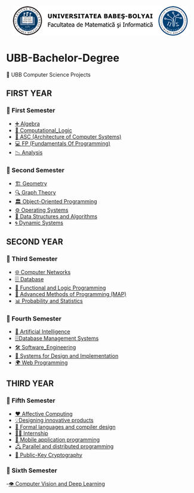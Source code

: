 <p align="center">
  <img src="assets/ubb_logo.png" alt="UBB Logo"/>
</p>

# UBB-Bachelor-Degree
🚀 UBB Computer Science Projects


## FIRST YEAR 
### 📂 First Semester
- [➕ Algebra](1st_Semester/Algebra)
- [🤔 Computational_Logic](1st_Semester/Computational_Logic)
- [🔧 ASC (Architecture of Computer Systems)](1st_Semester/ASC)
- [💻 FP (Fundamentals Of Programming)](1st_Semester/FP)
- [📉 Analysis](1st_Semester/Analysis)
   
### 📂 Second Semester
- [🏗 Geometry](2nd%20Semester/Geometry/)
- [🔍 Graph Theory](2nd%20Semester/Graph%20Theory/)
- [🏛 Object-Oriented Programming](2nd%20Semester/Object-Oriented%20Programming/)
- [⚙️ Operating Systems](2nd%20Semester/Operating%20Systems/)
- [🌲 Data Structures and Algorithms](2nd%20Semester/Data%20Structures%20and%20Algorithms/)
- [🌀 Dynamic Systems](2nd%20Semester/Dynamic%20Systems/)


## SECOND YEAR
### 📂 Third Semester 
- [🌐 Computer Networks](3rd%20Semester/Computer_Networks/)   
- [🗄️ Database](3rd%20Semester/DataBase/)
- [🧠 Functional and Logic Programming](3rd%20Semester/Functional%20And%20Logic%20Programming/)
- [🧩 Advanced Methods of Programming (MAP)](3rd%20Semester/MAP/)
- [📊 Probability and Statistics](3rd%20Semester/Probabilty%20and%20Statistics) 

### 📂 Fourth Semester 
- [🤖 Artificial Intelligence](4th%20Semester/Artificial_Intelligence/)  
- [🗄️Database Management Systems](4th%20Semester/Database_Management_Systems/)
- [🛠️ Software_Engineering](4th%20Semester/Software_Engineering/)
- [📐 Systems for Design and Implementation](4th%20Semester/Systems_for_Design_and_Implementation/)
- [🌍 Web Programming](4th%20Semester/Web_Programming) 

## THIRD YEAR
### 📂 Fifth Semester
- [❤️ Affective Computing](5th%20Semester/Affective%20computing/)
- [💡Designing innovative products](5th%20Semester/Designing%20innovative%20products/)
- [🧮 Formal languages and compiler design](5th%20Semester/Formal%20languages%20and%20compiler%20design/)
- [🧑‍💼 Internship](5th%20Semester/Internship/)
- [📱 Mobile application programming](5th%20Semester/Mobile%20application%20programming/)
- [🖧 Parallel and distributed programming](5th%20Semester/Parallel%20and%20distributed%20programming/)
- [🔐 Public-Key Cryptography](5th%20Semester/Public-key%20cryptography/)

### 📂 Sixth Semester
-[👁️ Computer Vision and Deep Learning](6th%20Semester/Computer%20Vision%20and%20Deep%20Learning/)

